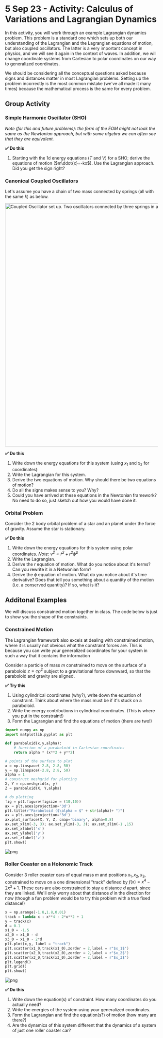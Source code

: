 # 5 Sep 23 - Activity: Calculus of Variations and Lagrangian Dynamics

In this activity, you will work through an example Lagrangian dynamics problem. This problem is a standard one which sets up both our understanding of the Lagrangian and the Lagrangian equations of motion, but also coupled oscillators. The latter is a very important concept in physics, and we will see it again in the context of waves. In addition, we will change coordinate systems from Cartesian to polar coordinates on our way to generalized coordinates.

We should be considering all the conceptual questions asked because signs and distances matter in most Lagrangian problems. Setting up the problem incorrectly is the most common mistake (we've all made it many times) because the mathematical process is the same for every problem.

## Group Activity

### Simple Harmonic Oscillator (SHO)

*Note (for this and future problems): the form of the EOM might not look the same as the Newtonian approach, but with some algebra we can often see that they are equivalent.*

**&#9989; Do this** 

1. Starting with the 1d energy equations ($T$ and $V$) for a SHO; derive the equations of motion ($m\ddot{x}=-kx$). Use the Lagrangian approach. Did you get the sign right? 

### Canonical Coupled Oscillators

Let's assume you have a chain of two mass connected by springs (all with the same $k$) as below.

<img src='https://www.entropy.energy/static/resources/coupled-oscillators/two-coupled-gliders-diagram.png' alt='Coupled Oscillator set up. Two oscillators connected by three springs in a horizontal line.' width=800px/>

**&#9989; Do this** 

1. Write down the energy equations for this system (using $x_1$ and $x_2$ for coordinates)
2. Write the Lagrangian for this system.
3. Derive the two equations of motion. Why should there be two equations of motion?
3. Do all the signs makes sense to you? Why?
4. Could you have arrived at these equations in the Newtonian framework? No need to do so, just sketch out how you would have done it.

### Orbital Problem

Consider the 2 body orbital problem of a star and an planet under the force of gravity. Assume the star is stationary. 

**&#9989; Do this** 

1. Write down the energy equations for this system using polar coordinates. *Note: $v^2 = \dot{r}^2 + r^2\dot{\phi}^2$*
2. Write the Lagrangian. 
3. Derive the $r$ equation of motion. What do you notice about it's terms? Can you rewrite it in a Netwonian form?
4. Derive the $\phi$ equation of motion. What do you notice about it's time derivative? Does that tell you something about a quantity of the motion (i.e. a conserved quantity)? If so, what is it? 

## Additonal Examples

We will discuss constrained motion together in class. The code below is just to show you the shape of the constraints.

### Constrained Motion

The Lagrangian framework also excels at dealing with constrained motion, where it is usually not obvious what the constraint forces are. This is because you can write your generalized coordinates for your system in such a way that it contains the information


Consider a particle of mass $m$ constrained to move on the surface of a paraboloid $z =  c\rho^2$ subject to a gravitational force downward, so that the paraboloid and gravity are aligned.

**&#9989; Try this** 


1. Using cylindrical coordinates (why?), write down the equation of constraint. Think about where the mass must be if it's stuck on a paraboloid.
2. Write the energy contributions in cylindrical coordinates. (This is where you put in the constraint!)
3. Form the Lagrangian and find the equations of motion (there are two!)


```python
import numpy as np
import matplotlib.pyplot as plt

def parabaloid(x,y,alpha):
    # function of a paraboloid in Cartesian coordinates
    return alpha * (x**2 + y**2)

# points of the surface to plot
x = np.linspace(-2.8, 2.8, 50)
y = np.linspace(-2.8, 2.8, 50)
alpha = 1
# construct meshgrid for plotting
X, Y = np.meshgrid(x, y)
Z = parabaloid(X, Y,alpha)

# do plotting
fig = plt.figure(figsize = (10,10))
ax = plt.axes(projection='3d')
plt.title(r"Paraboloid ($\alpha = $" + str(alpha)+ ")")
ax = plt.axes(projection='3d')
ax.plot_surface(X, Y, Z, cmap='binary', alpha=0.8) 
ax.set_xlim(-3, 3); ax.set_ylim(-3, 3); ax.set_zlim(-1 ,15)
ax.set_xlabel('x')
ax.set_ylabel('y')
ax.set_zlabel('z')
plt.show()
```


    
![png](../images/activity-lagrange_1_activity-lagrange_1_tmp_5_0.png)
    


### Roller Coaster on a Holonomic Track

Consider 3 roller coaster cars of equal mass $m$ and positions $x_1,x_2,x_3$, constrained to move on a one dimensional "track" defined by $f(x) = x^4 -2x^2 + 1$. These cars are also constrained to stay a distance $d$ apart, since they are linked. We'll only worry about that distance $d$ in the direction for now (though a fun problem would be to try this problem with a true fixed distance!)


```python
x = np.arange(-1.8,1.8,0.01)
track = lambda x : x**4 - 2*x**2 + 1
y = track(x)
d = 0.1
x1_0 = -1.5
x2_0 = x1_0 - d
x3_0 = x1_0 - 2*d
plt.plot(x,y, label = "track")
plt.scatter(x1_0,track(x1_0),zorder = 2,label = r"$x_1$")
plt.scatter(x2_0,track(x2_0),zorder = 2,label = r"$x_2$")
plt.scatter(x3_0,track(x3_0),zorder = 2,label = r"$x_3$")
plt.legend()
plt.grid()
plt.show()
```


    
![png](../images/activity-lagrange_1_activity-lagrange_1_tmp_7_0.png)
    


**&#9989; Do this** 

1. Write down the equation(s) of constraint. How many coordinates do you actually need?
2. Write the energies of the system using your generalized coordinates.
3. Form the Lagrangian and find the equation(s?) of motion (how many are there?)
4. Are the dynamics of this system different that the dynamics of a system of just one roller coaster car?
